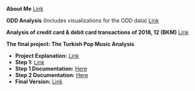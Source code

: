 **About Me**  [Link](mina_silahtaroglu_assignment1.html)


**ODD Analysis** (Includes visualizations for the ODD data) [Link](mina_odd.html)


**Analysis of credit card & debit card transactions of 2018, 12 (BKM)** [Link](mina_bkm.html)


**The final project: The Turkish Pop Music Analysis**
- **Project Explanation:** [Link](Spotify_Analysis.html)
- **Step 1:** [Link](Spotify_mina.html)
- **Step 1 Documentation:** [Here](Spotify_v0.pdf)
- **Step 2 Documentation:** [Here](Spotify_Mina_Umre_v1.pdf)
- **Final Version:** [Link](mina_son.html)
